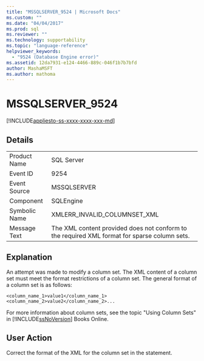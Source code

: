 ```yaml
---
title: "MSSQLSERVER_9524 | Microsoft Docs"
ms.custom: ""
ms.date: "04/04/2017"
ms.prod: sql
ms.reviewer: ""
ms.technology: supportability
ms.topic: "language-reference"
helpviewer_keywords: 
  - "9524 (Database Engine error)"
ms.assetid: 12da7931-e124-4466-889c-046f1b7b7bfd
author: MashaMSFT
ms.author: mathoma
---
```

# MSSQLSERVER_9524
[!INCLUDE[appliesto-ss-xxxx-xxxx-xxx-md](../../includes/appliesto-ss-xxxx-xxxx-xxx-md.md)]
  
## Details  
  
|||  
|-|-|  
|Product Name|SQL Server|  
|Event ID|9254|  
|Event Source|MSSQLSERVER|  
|Component|SQLEngine|  
|Symbolic Name|XMLERR_INVALID_COLUMNSET_XML|  
|Message Text|The XML content provided does not conform to the required XML format for sparse column sets.|  
  
## Explanation  
An attempt was made to modify a column set. The XML content of a column set must meet the format restrictions of a column set. The general format of a column set is as follows:  
  
`<column_name_1>value1</column_name_1><column_name_2>value2</column_name_2>...`  
  
For more information about column sets, see the topic "Using Column Sets" in [!INCLUDE[ssNoVersion](../../includes/ssnoversion-md.md)] Books Online.  
  
## User Action  
Correct the format of the XML for the column set in the statement.  
  
